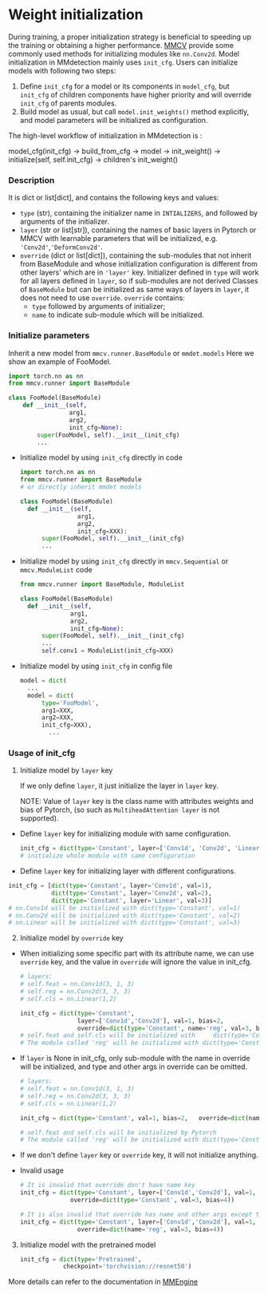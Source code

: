 # Weight initialization

During training, a proper initialization strategy is beneficial to speeding up the training or obtaining a higher performance. [MMCV](https://github.com/open-mmlab/mmcv/blob/master/mmcv/cnn/utils/weight_init.py) provide some commonly used methods for initializing modules like `nn.Conv2d`. Model initialization in MMdetection mainly uses `init_cfg`. Users can initialize models with following two steps:

1. Define `init_cfg` for a model or its components in `model_cfg`,  but `init_cfg` of children components have higher priority and will override `init_cfg` of parents modules.
2. Build model as usual, but call `model.init_weights()` method explicitly, and model parameters will be initialized as configuration.

The high-level workflow of initialization in MMdetection is :

model_cfg(init_cfg) -> build_from_cfg -> model -> init_weight() -> initialize(self, self.init_cfg) -> children's init_weight()

### Description

It is dict or list\[dict\], and contains the following keys and values:

- `type` (str), containing the initializer name in `INTIALIZERS`, and followed by arguments of the initializer.
- `layer` (str or list\[str\]), containing the names of basic layers in Pytorch or MMCV with learnable parameters that will be initialized, e.g. `'Conv2d'`,`'DeformConv2d'`.
- `override` (dict or list\[dict\]),  containing the sub-modules that not inherit from BaseModule and whose initialization configuration is different from other layers' which are in `'layer'` key. Initializer defined in `type` will work for all layers defined in `layer`, so if sub-modules are not derived Classes of `BaseModule` but can be initialized as same ways of layers in `layer`, it does not need to use `override`. `override` contains:
  - `type` followed by arguments of initializer;
  - `name` to indicate sub-module which will be initialized.

### Initialize parameters

Inherit a new model from `mmcv.runner.BaseModule` or `mmdet.models`  Here we show an example of FooModel.

```python
import torch.nn as nn
from mmcv.runner import BaseModule

class FooModel(BaseModule)
	def __init__(self,
                 arg1,
                 arg2,
                 init_cfg=None):
    	super(FooModel, self).__init__(init_cfg)
		...
```

- Initialize model by using `init_cfg` directly in code

  ```python
  import torch.nn as nn
  from mmcv.runner import BaseModule
  # or directly inherit mmdet models

  class FooModel(BaseModule)
  	def __init__(self,
                  arg1,
                  arg2,
                  init_cfg=XXX):
  		super(FooModel, self).__init__(init_cfg)
  	    ...
  ```

- Initialize model by using `init_cfg` directly in `mmcv.Sequential` or `mmcv.ModuleList` code

  ```python
  from mmcv.runner import BaseModule, ModuleList

  class FooModel(BaseModule)
  	def __init__(self,
              	arg1,
              	arg2,
              	init_cfg=None):
  		super(FooModel, self).__init__(init_cfg)
      	...
      	self.conv1 = ModuleList(init_cfg=XXX)
  ```

- Initialize model by using `init_cfg` in config file

  ```python
  model = dict(
  	...
  	model = dict(
      	type='FooModel',
      	arg1=XXX,
      	arg2=XXX,
      	init_cfg=XXX),
          ...
  ```

### Usage of init_cfg

1. Initialize model by `layer` key

   If we only define `layer`, it just initialize the layer in `layer` key.

   NOTE: Value of `layer` key is the class name with attributes weights and bias of Pytorch, (so such as  `MultiheadAttention layer` is not supported).

- Define `layer` key for initializing module with same configuration.

  ```python
  init_cfg = dict(type='Constant', layer=['Conv1d', 'Conv2d', 'Linear'], val=1)
  # initialize whole module with same configuration
  ```

- Define `layer` key for initializing layer with different configurations.

```python
init_cfg = [dict(type='Constant', layer='Conv1d', val=1),
            dict(type='Constant', layer='Conv2d', val=2),
            dict(type='Constant', layer='Linear', val=3)]
# nn.Conv1d will be initialized with dict(type='Constant', val=1)
# nn.Conv2d will be initialized with dict(type='Constant', val=2)
# nn.Linear will be initialized with dict(type='Constant', val=3)
```

2. Initialize model by `override` key

- When initializing some specific part with its attribute name, we can use `override` key, and the value in `override` will ignore the value in init_cfg.

  ```python
  # layers:
  # self.feat = nn.Conv1d(3, 1, 3)
  # self.reg = nn.Conv2d(3, 3, 3)
  # self.cls = nn.Linear(1,2)

  init_cfg = dict(type='Constant',
                  layer=['Conv1d','Conv2d'], val=1, bias=2,
                  override=dict(type='Constant', name='reg', val=3, bias=4))
  # self.feat and self.cls will be initialized with 	dict(type='Constant', val=1, bias=2)
  # The module called 'reg' will be initialized with dict(type='Constant', val=3, bias=4)
  ```

- If `layer` is None in init_cfg, only sub-module with the name in override will be initialized, and type and other args in override can be omitted.

  ```python
  # layers:
  # self.feat = nn.Conv1d(3, 1, 3)
  # self.reg = nn.Conv2d(3, 3, 3)
  # self.cls = nn.Linear(1,2)

  init_cfg = dict(type='Constant', val=1, bias=2, 	override=dict(name='reg'))

  # self.feat and self.cls will be initialized by Pytorch
  # The module called 'reg' will be initialized with dict(type='Constant', val=1, bias=2)
  ```

- If we don't define `layer` key or `override` key, it will not initialize anything.

- Invalid usage

  ```python
  # It is invalid that override don't have name key
  init_cfg = dict(type='Constant', layer=['Conv1d','Conv2d'], val=1, bias=2,
              	override=dict(type='Constant', val=3, bias=4))

  # It is also invalid that override has name and other args except type
  init_cfg = dict(type='Constant', layer=['Conv1d','Conv2d'], val=1, bias=2,
                  override=dict(name='reg', val=3, bias=4))
  ```

3. Initialize model with the pretrained model

   ```python
   init_cfg = dict(type='Pretrained',
               checkpoint='torchvision://resnet50')
   ```

More details can refer to the documentation in [MMEngine](https://mmengine.readthedocs.io/en/latest/advanced_tutorials/initialize.html)
